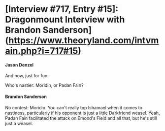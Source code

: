 # [Interview #717, Entry #15]: Dragonmount Interview with Brandon Sanderson](https://www.theoryland.com/intvmain.php?i=717#15)

#### Jason Denzel

And now, just for fun:

Who's nastier: Moridin, or Padan Fain?

#### Brandon Sanderson

No contest: Moridin. You can't really top Ishamael when it comes to nastiness, particularly if his opponent is just a little Darkfriend weasel. Yeah, Padan Fain facilitated the attack on Emond's Field and all that, but he's still just a weasel.

